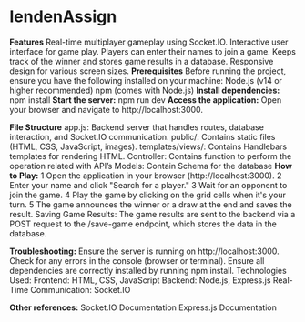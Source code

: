 # lendenAssign
**Features**
Real-time multiplayer gameplay using Socket.IO.
Interactive user interface for game play.
Players can enter their names to join a game.
Keeps track of the winner and stores game results in a database.
Responsive design for various screen sizes.
**Prerequisites**
Before running the project, ensure you have the following installed on your machine:
Node.js (v14 or higher recommended)
npm (comes with Node.js)
**Install dependencies:** npm install
**Start the server:** npm run dev
**Access the application:** Open your browser and navigate to http://localhost:3000.

**File Structure**
app.js: Backend server that handles routes, database interaction, and Socket.IO communication.
public/: Contains static files (HTML, CSS, JavaScript, images).
templates/views/: Contains Handlebars templates for rendering HTML.
Controller: Contains function to perform the operation related with API’s
Models: Contain Schema for the database
**How to Play:**
1 Open the application in your browser (http://localhost:3000).
2 Enter your name and click "Search for a player."
3 Wait for an opponent to join the game.
4 Play the game by clicking on the grid cells when it's your turn.
5 The game announces the winner or a draw at the end and saves the result.
Saving Game Results: The game results are sent to the backend via a POST request to the
 /save-game endpoint, which stores the data in the database.

**Troubleshooting:**
Ensure the server is running on http://localhost:3000.
Check for any errors in the console (browser or terminal).
Ensure all dependencies are correctly installed by running npm install.
Technologies Used:
Frontend: HTML, CSS, JavaScript
Backend: Node.js, Express.js
Real-Time Communication: Socket.IO

**Other references:**
Socket.IO Documentation
Express.js Documentation
